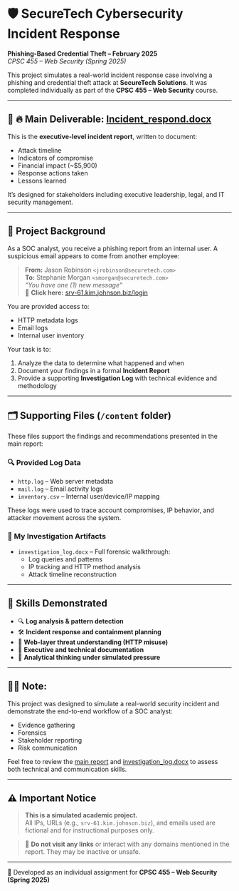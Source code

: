 # 🛡️ SecureTech Cybersecurity Incident Response  
**Phishing-Based Credential Theft – February 2025**  
_CPSC 455 – Web Security (Spring 2025)_

This project simulates a real-world incident response case involving a phishing and credential theft attack at **SecureTech Solutions**. It was completed individually as part of the **CPSC 455 – Web Security** course.

---

## 📄 🔥 Main Deliverable: [Incident_respond.docx](Incident_respond.docx)

This is the **executive-level incident report**, written to document:
- Attack timeline
- Indicators of compromise
- Financial impact (~$5,900)
- Response actions taken
- Lessons learned

It’s designed for stakeholders including executive leadership, legal, and IT security management.

---

## 🧠 Project Background

As a SOC analyst, you receive a phishing report from an internal user. A suspicious email appears to come from another employee:

> **From:** Jason Robinson `<jrobinson@securetech.com>`  
> **To:** Stephanie Morgan `<smorgan@securetech.com>`  
> _"You have one (1) new message"_  
> 🔗 **Click here:** [srv-61.kim.johnson.biz/login](http://srv-61.kim.johnson.biz/login)

You are provided access to:
- HTTP metadata logs
- Email logs
- Internal user inventory

Your task is to:
1. Analyze the data to determine what happened and when
2. Document your findings in a formal **Incident Report**
3. Provide a supporting **Investigation Log** with technical evidence and methodology

---

## 🗂️ Supporting Files (`/content` folder)

These files support the findings and recommendations presented in the main report:

### 🔍 Provided Log Data
- `http.log` – Web server metadata
- `mail.log` – Email activity logs
- `inventory.csv` – Internal user/device/IP mapping

These logs were used to trace account compromises, IP behavior, and attacker movement across the system.

### 🧪 My Investigation Artifacts
- `investigation_log.docx` – Full forensic walkthrough:
  - Log queries and patterns
  - IP tracking and HTTP method analysis
  - Attack timeline reconstruction


---

## 💼 Skills Demonstrated

- 🔍 **Log analysis & pattern detection**
- 🛠 **Incident response and containment planning**
- 🔐 **Web-layer threat understanding (HTTP misuse)**
- 📄 **Executive and technical documentation**
- 🧠 **Analytical thinking under simulated pressure**

---

## 🧑‍💼 Note: 

This project was designed to simulate a real-world security incident and demonstrate the end-to-end workflow of a SOC analyst:
- Evidence gathering
- Forensics
- Stakeholder reporting
- Risk communication

Feel free to review the [main report](Incident_respond.docx) and [investigation_log.docx](content/investigation_log.docx) to assess both technical and communication skills.

---

## ⚠️ Important Notice

> **This is a simulated academic project.**  
> All IPs, URLs (e.g., `srv-61.kim.johnson.biz`), and emails used are fictional and for instructional purposes only.

> 🚫 **Do not visit any links** or interact with any domains mentioned in the report. They may be inactive or unsafe.

---

📎 Developed as an individual assignment for **CPSC 455 – Web Security (Spring 2025)**
